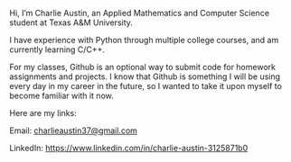 Hi, I’m Charlie Austin, an Applied Mathematics and Computer Science student at Texas A&M University.

I have experience with Python through multiple college courses, and am currently learning C/C++.

For my classes, Github is an optional way to submit code for homework assignments and projects.  I know that Github is something I will
be using every day in my career in the future, so I wanted to take it upon myself to become familiar with it now.

Here are my links:

Email: charlieaustin37@gmail.com

LinkedIn: https://www.linkedin.com/in/charlie-austin-3125871b0
